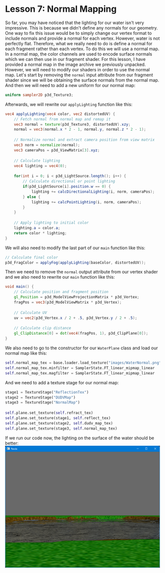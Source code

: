 # Lesson 7: Normal Mapping

So far, you may have noticed that the lighting for our water isn't very impressive. This is because we didn't define any normals for our geometry. One way to fix this issue would be to simply change our vertex format to include normals and provide a normal for each vertex. However, water is not perfectly flat. Therefore, what we really need to do is define a normal for each fragment rather than each vertex. To do this we will use a normal map. In a normal map, the color channels are used to encode surface normals which we can then use in our fragment shader. For this lesson, I have provided a normal map in the image archive we previously unpacked. However, we will need to modify our shaders in order to use the normal map. Let's start by removing the `normal` input attribute from our fragment shader since we will be obtaining the surface normals from the normal map. And then we will need to add a new uniform for our normal map:
```glsl
uniform sampler2D p3d_Texture3;
```

Afterwards, we will rewrite our `applyLighting` function like this:
```glsl
vec4 applyLighting(vec4 color, vec2 distortedUV) {
    // Fetch normal from normal map and remap it
    vec3 normal = texture(p3d_Texture3, distortedUV).xzy;
    normal = vec3(normal.x * 2 - 1, normal.y, normal.z * 2 - 1);

    // Normalize normal and extract camera position from view matrix
    vec3 norm = normalize(normal);
    vec3 cameraPos = p3d_ViewMatrix[3].xyz;

    // Calculate lighting
    vec4 lighting = vec4(0);

    for(int i = 0; i < p3d_LightSource.length(); i++) {
        // Calculate directional or point lighting
        if(p3d_LightSource[i].position.w == 0) {
            lighting += calcDirectionalLighting(i, norm, cameraPos);
        } else {
            lighting += calcPointLighting(i, norm, cameraPos);
        }
    }

    // Apply lighting to initial color
    lighting.a = color.a;
    return color * lighting;
}
```

We will also need to modify the last part of our `main` function like this:
```glsl
// Calculate final color
p3d_FragColor = applyFog(applyLighting(baseColor, distortedUV));
```

Then we need to remove the `normal` output attribute from our vertex shader and we also need to rewrite our `main` function like this:
```glsl
void main() {
    // Calculate position and fragment position
    gl_Position = p3d_ModelViewProjectionMatrix * p3d_Vertex;
    fragPos = vec3(p3d_ModelViewMatrix * p3d_Vertex);

    // Calculate UV
    uv = vec2(p3d_Vertex.x / 2 + .5, p3d_Vertex.y / 2 + .5);

    // Calculate clip distance
    gl_ClipDistance[0] = dot(vec4(fragPos, 1), p3d_ClipPlane[0]);
}
```

We also need to go to the constructor for our `WaterPlane` class and load our normal map like this:
```python
self.normal_map_tex = base.loader.load_texture("images/WaterNormal.png")
self.normal_map_tex.minfilter = SamplerState.FT_linear_mipmap_linear
self.normal_map_tex.magfilter = SamplerState.FT_linear_mipmap_linear
```

And we need to add a texture stage for our normal map:
```python
stage1 = TextureStage("ReflectionTex")
stage2 = TextureStage("DUDVMap")
stage3 = TextureStage("NormalMap")

self.plane.set_texture(self.refract_tex)
self.plane.set_texture(stage1, self.reflect_tex)
self.plane.set_texture(stage2, self.dudv_map_tex)
self.plane.set_texture(stage3, self.normal_map_tex)
```

If we run our code now, the lighting on the surface of the water should be better:  
![normal mapping](https://github.com/Cybermals/panda3d-shader-tutorials/blob/main/terrain/07-normal_mapping/screenshots/01-normal_mapping.png?raw=true)
